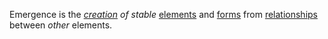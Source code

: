 Emergence is the *[creation](https://github.com/gcassel/Modular-Organization-Terminology/blob/master/terms/creation.md) of* *stable* [elements](https://github.com/gcassel/Modular-Organization-Terminology/blob/master/terms/element.md) and [forms](https://github.com/gcassel/Modular-Organization-Terminology/blob/master/terms/form.md) from [relationships](https://github.com/gcassel/Modular-Organization-Terminology/blob/master/terms/relationship.md) between *other* elements.
 
